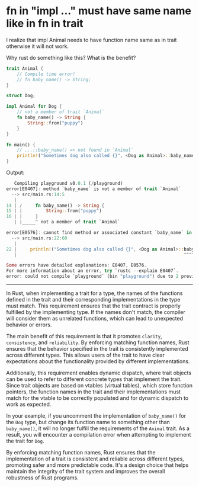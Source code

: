 # fn in "impl ..." must have same name like in fn in trait

I realize that impl Animal needs to have function name same as in trait otherwise it will not work.

Why rust do something like this? What is the benefit?

```rust
trait Animal {
    // Compile time error!
    // fn baby_name() -> String;
}

struct Dog;

impl Animal for Dog {
    // not a member of trait `Animal`
    fn baby_name() -> String {
        String::from("puppy")
    }
}

fn main() {
	// ...::baby_name() => not found in `Animal`
	println!("Sometimes dog also called {}", <Dog as Animal>::baby_name() );
}
```

Output:

```rust
   Compiling playground v0.0.1 (/playground)
error[E0407]: method `baby_name` is not a member of trait `Animal`
  --> src/main.rs:14:5
   |
14 | /     fn baby_name() -> String {
15 | |         String::from("puppy")
16 | |     }
   | |_____^ not a member of trait `Animal`

error[E0576]: cannot find method or associated constant `baby_name` in trait `Animal`
  --> src/main.rs:22:60
   |
22 |     println!("Sometimes dog also called {}", <Dog as Animal>::baby_name() );
   |                                                               ^^^^^^^^^ not found in `Animal`

Some errors have detailed explanations: E0407, E0576.
For more information about an error, try `rustc --explain E0407`.
error: could not compile `playground` (bin "playground") due to 2 previous errors
```
___


In Rust, when implementing a trait for a type, the names of the functions defined in the trait and their corresponding implementations in the type must match. This requirement ensures that the trait contract is properly fulfilled by the implementing type. If the names don't match, the compiler will consider them as unrelated functions, which can lead to unexpected behavior or errors.

The main benefit of this requirement is that it promotes `clarity`, `consistency`, and `reliability`. By enforcing matching function names, Rust ensures that the behavior specified in the trait is consistently implemented across different types. This allows users of the trait to have clear expectations about the functionality provided by different implementations.

Additionally, this requirement enables dynamic dispatch, where trait objects can be used to refer to different concrete types that implement the trait. Since trait objects are based on vtables (virtual tables), which store function pointers, the function names in the trait and their implementations must match for the vtable to be correctly populated and for dynamic dispatch to work as expected.

In your example, if you uncomment the implementation of `baby_name()` for the `Dog` type, but change its function name to something other than `baby_name()`, it will no longer fulfill the requirements of the `Animal` trait. As a result, you will encounter a compilation error when attempting to implement the trait for `Dog`.

By enforcing matching function names, Rust ensures that the implementation of a trait is consistent and reliable across different types, promoting safer and more predictable code. It's a design choice that helps maintain the integrity of the trait system and improves the overall robustness of Rust programs.